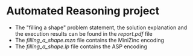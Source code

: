 # Automated Reasoning project
- The "filling a shape" problem statement, the solution explanation and the execution results can be found in the *report.pdf* file
- The *filling_a_shape.mzn* file contains the MiniZinc encoding
- The *filling_a_shape.lp* file contains the ASP encoding
